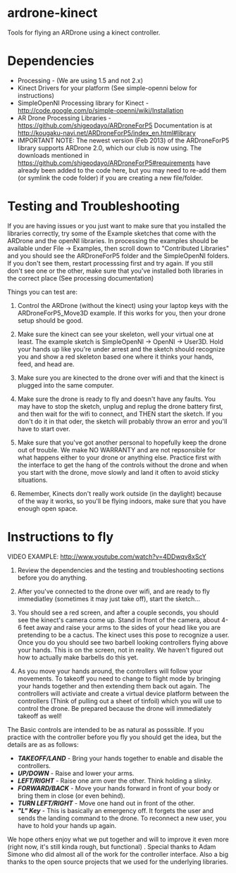 ardrone-kinect
==============

Tools for flying an ARDrone using a kinect controller.

Dependencies
============

* Processing - (We are using 1.5 and not 2.x)
* Kinect Drivers for your platform (See simple-openni below for instructions)
* SimpleOpenNI Processing library for Kinect - http://code.google.com/p/simple-openni/wiki/Installation
* AR Drone Processing Libraries - https://github.com/shigeodayo/ARDroneForP5 
Documentation is at http://kougaku-navi.net/ARDroneForP5/index_en.html#library
* IMPORTANT NOTE: The newest version (Feb 2013) of the ARDroneForP5 library supports ARDrone 2.0, which our club is now using. The downloads mentioned in https://github.com/shigeodayo/ARDroneForP5#requirements have already been added to the code here, but you may need to re-add them (or symlink the code folder) if you are creating a new file/folder.

Testing and Troubleshooting
===========================

If you are having issues or you just want to make sure that you installed the libraries correctly, try some of the Example sketches that come with the ARDrone and the openNI libraries. In processing the examples should be available under File -> Examples, then scroll down to "Contributed Libraries" and you should see the ARDroneForP5 folder and the SimpleOpenNI folders. If you don't see them, restart processsing first and try again. If you still don't see one or the other, make sure that you've installed both libraries in the correct place (See processing documentation)

Things you can test are:

1. Control the ARDrone (without the kinect) using your laptop keys with the ARDroneForP5_Move3D example. If this works for you, then your drone setup should be good.

2. Make sure the kinect can see your skeleton, well your virtual one at least.  The example sketch is SimpleOpenNI -> OpenNI -> User3D.  Hold your hands up like you're under arrest and the sketch should recognize you and show a red skeleton based one where it thinks your hands, feed, and head are. 

3. Make sure you are kinected to the drone over wifi and that the kinect is plugged into the same computer.

4. Make sure the drone is ready to fly and doesn't have any faults. You may have to stop the sketch, unplug and replug the drone battery first, and then wait for the wifi to connect, and THEN start the sketch. If you don't do it in that oder, the sketch will probably throw an error and you'll have to start over.

5. Make sure that you've got another personal to hopefully keep the drone out of trouble. We make NO WARRANTY and are not repsonsible for what happens either to your drone or anything else. Practice first with the interface to get the hang of the controls without the drone and when you start with the drone, move slowly and land it often to avoid sticky situations.

6. Remember, Kinects don't really work outside (in the daylight) because of the way it works, so you'll be flying indoors, make sure that you have enough open space.

Instructions to fly
====================

VIDEO EXAMPLE: http://www.youtube.com/watch?v=4DDwqv8xScY

1. Review the dependencies and the testing and troubleshooting sections before you do anything.

2. After you've connected to the drone over wifi, and are ready to fly immediatley (sometimes it may just take off), start the sketch...

3. You should see a red screen, and after a couple seconds, you should see the kinect's camera come up. Stand in front of the camera, about 4-6 feet away and raise your arms to the sides of your head like you are pretending to be a cactus. The kinect uses this pose to recognize a user. Once you do you should see two barbell looking controllers flying above your hands. This is on the screen, not in reality. We haven't figured out how to actually make barbells do this yet. 

2. As you move your hands around, the controllers will follow your movements. To takeoff you need to change to flight mode by bringing your hands together and then extending them back out again. The controllers will activiate and create a virtual device platform between the controllers (Think of pulling out a sheet of tinfoil) which you will use to control the drone. Be prepared because the drone will immediately takeoff as well!

The Basic controls are intended to be as natural as posssible. If you practice with the controller before you fly you should get the idea, but the details are as as follows:


* ***TAKEOFF/LAND*** - Bring your hands together to enable and disable the controllers.
* ***UP/DOWN*** - Raise and lower your arms.
* ***LEFT/RIGHT*** - Raise one arm over the other. Think holding a slinky.
* ***FORWARD/BACK*** - Move your hands forward in front of your body or bring them in close (or even behind).
* ***TURN LEFT/RIGHT*** - Move one hand out in front of the other.
* ***"L" Key*** - This is basically an emergency off. It forgets the user and sends the landing command to the drone. To reconnect a new user, you have to hold your hands up again.

We hope others enjoy what we put together and will to improve it even more (right now, it's still kinda rough, but functional) . Special thanks to Adam Simone who did almost all of the work for the controller interface. Also a big thanks to the open source projects that we used for the underlying libraries.

